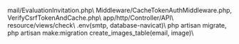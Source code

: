 mail/EvaluationInvitation.php\\
Middleware/CacheTokenAuthMiddleware.php, VerifyCsrfTokenAndCache.php\\
app/http/Controller/API\\
resource/views/check\\
.env(smtp, database-navicat)\\
php artisan migrate, php artisan make:migration create_images_table(email, image)\\
